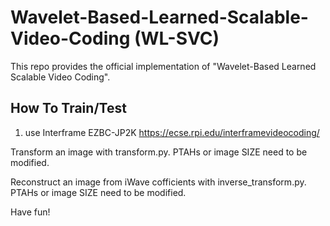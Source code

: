 # Wavelet-Based-Learned-Scalable-Video-Coding (WL-SVC)
This repo provides the official implementation of "Wavelet-Based Learned Scalable Video Coding".
## How To Train/Test
1. use Interframe EZBC-JP2K https://ecse.rpi.edu/interframevideocoding/

Transform an image with transform.py. PTAHs or image SIZE need to be modified.

Reconstruct an image from iWave cofficients with inverse_transform.py. PTAHs or image SIZE need to be modified.

Have fun!
